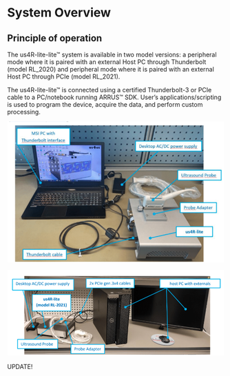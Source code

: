 # System Overview

## Principle of operation

The us4R-lite-lite™ system is available in two model versions: a peripheral mode where it is paired with an external Host PC through Thunderbolt (model RL_2020) and peripheral mode where it is paired with an external Host PC through PCIe (model RL_2021).

The us4R-lite-lite™ is connected using a certified Thunderbolt-3 or PCIe cable to a PC/notebook running ARRUS™ SDK. User’s applications/scripting is used to program the device, acquire the data, and perform custom processing.

![Peripheral mode with external Host PC connected through Thunderbolt RL-2020 model](img/peripheral.png)

![Peripheral mode with external Host PC connected through PCIe RL-2021 mode](img/peripheral_pc.png)

UPDATE!

